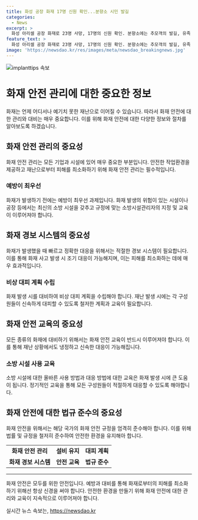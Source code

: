 ```yaml
---
title: 화성 공장 화재 17명 신원 확인...분향소 시민 발길
categories:
  - News
excerpt: >
  화성 아리셀 공장 화재로 23명 사망, 17명의 신원 확인. 분향소에는 추모객의 발길, 유족 DNA 확인 속속. 3월 소방활동 자료조사서에 공장 내 인명피해 우려 경고. 아리셀 대표 주장에도 정부, 경찰이 정확한 사실관계 확인에 힘쓰며 관련자 조사 진행 중. (150자)
feature_text: >
  화성 아리셀 공장 화재로 23명 사망, 17명의 신원 확인. 분향소에는 추모객의 발길, 유족 DNA 확인 속속. 3월 소방활동 자료조사서에 공장 내 인명피해 우려 경고. 아리셀 대표 주장에도 정부, 경찰이 정확한 사실관계 확인에 힘쓰며 관련자 조사 진행 중. (150자)
image: 'https://newsdao.kr/res/images/meta/newsdao_breakingnews.jpg'
---
```


<p><img src="https://newsdao.kr/res/images/meta/newsdao_breakingnews.jpg" alt="implanttips 속보" /></p>

<h1>화재 안전 관리에 대한 중요한 정보</h1>

<p data-ke-size="size16">화재는 언제 어디서나 예기치 못한 재난으로 이어질 수 있습니다. 따라서 화재 안전에 대한 관리와 대비는 매우 중요합니다. 이를 위해 화재 안전에 대한 다양한 정보와 절차를 알아보도록 하겠습니다.</p>

<h2>화재 안전 관리의 중요성</h2>

<p data-ke-size="size16">화재 안전 관리는 모든 기업과 시설에 있어 매우 중요한 부분입니다. 안전한 작업환경을 제공하고 재난으로부터 피해를 최소화하기 위해 화재 안전 관리는 필수적입니다.</p>

<h3>예방이 최우선</h3>

<p data-ke-size="size16">화재가 발생하기 전에는 예방이 최우선 과제입니다. 화재 발생의 위험이 있는 시설이나 공장 등에서는 최신의 소방 시설을 갖추고 규정에 맞는 소방시설관리자의 지정 및 교육이 이루어져야 합니다.</p>

<h2>화재 경보 시스템의 중요성</h2>

<p data-ke-size="size16">화재가 발생했을 때 빠르고 정확한 대응을 위해서는 적절한 경보 시스템이 필요합니다. 이를 통해 화재 사고 발생 시 조기 대응이 가능해지며, 이는 피해를 최소화하는 데에 매우 효과적입니다.</p>

<h3>비상 대피 계획 수립</h3>

<p data-ke-size="size16">화재 발생 시를 대비하여 비상 대피 계획을 수립해야 합니다. 재난 발생 시에는 각 구성원들이 신속하게 대피할 수 있도록 철저한 계획과 교육이 필요합니다.</p>

<h2>화재 안전 교육의 중요성</h2>

<p data-ke-size="size16">모든 종류의 화재에 대비하기 위해서는 화재 안전 교육이 반드시 이루어져야 합니다. 이를 통해 재난 상황에서도 냉정하고 신속한 대응이 가능해집니다.</p>

<h3>소방 시설 사용 교육</h3>

<p data-ke-size="size16">소방 시설에 대한 올바른 사용 방법과 대응 방법에 대한 교육은 화재 발생 시에 큰 도움이 됩니다. 정기적인 교육을 통해 모든 구성원들이 적절하게 대응할 수 있도록 해야합니다.</p>

<h2>화재 안전에 대한 법규 준수의 중요성</h2>

<p data-ke-size="size16">화재 안전을 위해서는 해당 국가의 화재 안전 규정을 엄격히 준수해아 합니다. 이를 위해 법률 및 규정을 철저히 준수하여 안전한 환경을 유지해아 합니다.</p>

<table>
  <tr>
    <td style="text-align: center; height: 17px;"><b>화재 안전 관리</b></td>
    <td style="text-align: center; height: 17px;"><b>설비 유지</b></td>
    <td style="text-align: center; height: 17px;"><b>대피 계획</b></td>
  </tr>
  <tr>
    <td style="text-align: center; height: 17px;"><b>화재 경보 시스템</b></td>
    <td style="text-align: center; height: 17px;"><b>안전 교육</b></td>
    <td style="text-align: center; height: 17px;"><b>법규 준수</b></td>
  </tr>
</table>

<hr>

<p data-ke-size="size16">화재 안전은 모두를 위한 안전입니다. 예방과 대비를 통해 화재로부터의 피해를 최소화하기 위해선 항상 신경을 써야 합니다. 안전한 환경을 만들기 위해 화재 안전에 대한 관리와 교육이 지속적으로 이루어져야 합니다.</p>
실시간 뉴스 속보는, <a href="https://newsdao.kr" rel="dofollow">https://newsdao.kr</a>


